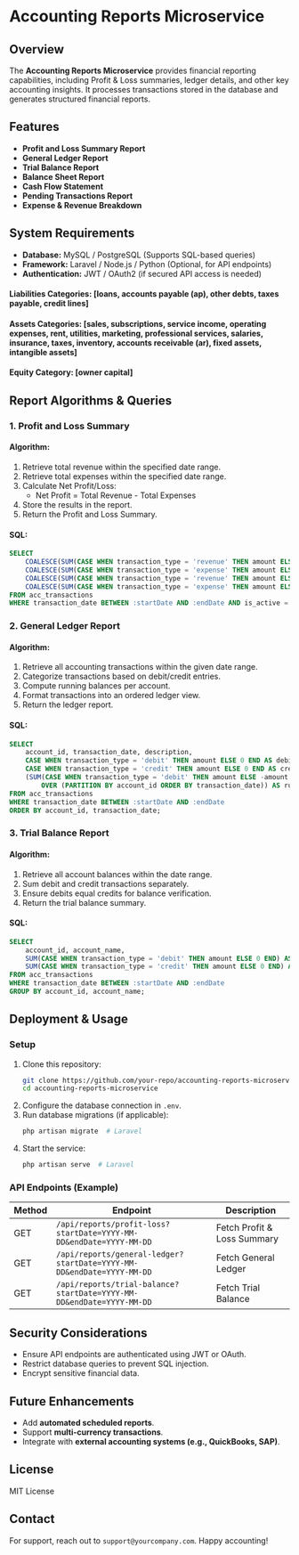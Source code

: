 
# Accounting Reports Microservice

## Overview
The **Accounting Reports Microservice** provides financial reporting capabilities, including Profit & Loss summaries, ledger details, and other key accounting insights. It processes transactions stored in the database and generates structured financial reports.

## Features
- **Profit and Loss Summary Report**
- **General Ledger Report**
- **Trial Balance Report**
- **Balance Sheet Report**
- **Cash Flow Statement**
- **Pending Transactions Report**
- **Expense & Revenue Breakdown**

## System Requirements
- **Database:** MySQL / PostgreSQL (Supports SQL-based queries)
- **Framework:** Laravel / Node.js / Python (Optional, for API endpoints)
- **Authentication:** JWT / OAuth2 (if secured API access is needed)

#### Liabilities Categories: [loans, accounts payable (ap), other debts, taxes payable, credit lines]
#### Assets Categories: [sales, subscriptions, service income, operating expenses, rent, utilities, marketing, professional services, salaries, insurance, taxes, inventory, accounts receivable (ar), fixed assets, intangible assets]
#### Equity Category: [owner capital]



## Report Algorithms & Queries

### **1. Profit and Loss Summary**
#### Algorithm:
1. Retrieve total revenue within the specified date range.
2. Retrieve total expenses within the specified date range.
3. Calculate Net Profit/Loss:
   - Net Profit = Total Revenue - Total Expenses
4. Store the results in the report.
5. Return the Profit and Loss Summary.

#### SQL:
```sql
SELECT
    COALESCE(SUM(CASE WHEN transaction_type = 'revenue' THEN amount ELSE 0 END), 0) AS total_revenue,
    COALESCE(SUM(CASE WHEN transaction_type = 'expense' THEN amount ELSE 0 END), 0) AS total_expenses,
    COALESCE(SUM(CASE WHEN transaction_type = 'revenue' THEN amount ELSE 0 END), 0) -
    COALESCE(SUM(CASE WHEN transaction_type = 'expense' THEN amount ELSE 0 END), 0) AS net_profit
FROM acc_transactions
WHERE transaction_date BETWEEN :startDate AND :endDate AND is_active = TRUE;
```

### **2. General Ledger Report**
#### Algorithm:
1. Retrieve all accounting transactions within the given date range.
2. Categorize transactions based on debit/credit entries.
3. Compute running balances per account.
4. Format transactions into an ordered ledger view.
5. Return the ledger report.

#### SQL:
```sql
SELECT
    account_id, transaction_date, description,
    CASE WHEN transaction_type = 'debit' THEN amount ELSE 0 END AS debit,
    CASE WHEN transaction_type = 'credit' THEN amount ELSE 0 END AS credit,
    (SUM(CASE WHEN transaction_type = 'debit' THEN amount ELSE -amount END)
        OVER (PARTITION BY account_id ORDER BY transaction_date)) AS running_balance
FROM acc_transactions
WHERE transaction_date BETWEEN :startDate AND :endDate
ORDER BY account_id, transaction_date;
```

### **3. Trial Balance Report**
#### Algorithm:
1. Retrieve all account balances within the date range.
2. Sum debit and credit transactions separately.
3. Ensure debits equal credits for balance verification.
4. Return the trial balance summary.

#### SQL:
```sql
SELECT
    account_id, account_name,
    SUM(CASE WHEN transaction_type = 'debit' THEN amount ELSE 0 END) AS total_debits,
    SUM(CASE WHEN transaction_type = 'credit' THEN amount ELSE 0 END) AS total_credits
FROM acc_transactions
WHERE transaction_date BETWEEN :startDate AND :endDate
GROUP BY account_id, account_name;
```

## Deployment & Usage
### **Setup**
1. Clone this repository:
   ```sh
   git clone https://github.com/your-repo/accounting-reports-microservice.git
   cd accounting-reports-microservice
   ```
2. Configure the database connection in `.env`.
3. Run database migrations (if applicable):
   ```sh
   php artisan migrate  # Laravel
   ```
4. Start the service:
   ```sh
   php artisan serve  # Laravel
   ```

### **API Endpoints (Example)**
| Method | Endpoint | Description |
|--------|---------|-------------|
| GET | `/api/reports/profit-loss?startDate=YYYY-MM-DD&endDate=YYYY-MM-DD` | Fetch Profit & Loss Summary |
| GET | `/api/reports/general-ledger?startDate=YYYY-MM-DD&endDate=YYYY-MM-DD` | Fetch General Ledger |
| GET | `/api/reports/trial-balance?startDate=YYYY-MM-DD&endDate=YYYY-MM-DD` | Fetch Trial Balance |

## Security Considerations
- Ensure API endpoints are authenticated using JWT or OAuth.
- Restrict database queries to prevent SQL injection.
- Encrypt sensitive financial data.

## Future Enhancements
- Add **automated scheduled reports**.
- Support **multi-currency transactions**.
- Integrate with **external accounting systems (e.g., QuickBooks, SAP)**.

## License
MIT License

## Contact
For support, reach out to `support@yourcompany.com`. Happy accounting!

